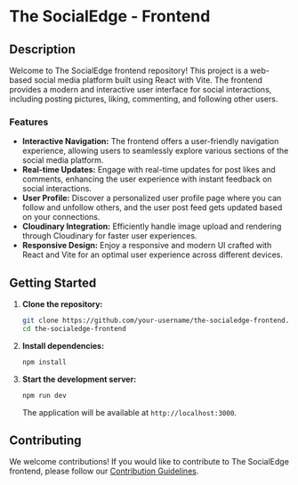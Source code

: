 # The SocialEdge - Frontend

## Description

Welcome to The SocialEdge frontend repository! This project is a web-based social media platform built using React with Vite. The frontend provides a modern and interactive user interface for social interactions, including posting pictures, liking, commenting, and following other users.

### Features

- **Interactive Navigation:** The frontend offers a user-friendly navigation experience, allowing users to seamlessly explore various sections of the social media platform.
- **Real-time Updates:** Engage with real-time updates for post likes and comments, enhancing the user experience with instant feedback on social interactions.
- **User Profile:** Discover a personalized user profile page where you can follow and unfollow others, and the user post feed gets updated based on your connections.
- **Cloudinary Integration:** Efficiently handle image upload and rendering through Cloudinary for faster user experiences.
- **Responsive Design:** Enjoy a responsive and modern UI crafted with React and Vite for an optimal user experience across different devices.

## Getting Started

1. **Clone the repository:**

   ```bash
   git clone https://github.com/your-username/the-socialedge-frontend.git
   cd the-socialedge-frontend
   ```

2. **Install dependencies:**

   ```bash
   npm install
   ```

3. **Start the development server:**

   ```bash
   npm run dev
   ```

   The application will be available at `http://localhost:3000`.

## Contributing

We welcome contributions! If you would like to contribute to The SocialEdge frontend, please follow our [Contribution Guidelines](CONTRIBUTING.md).
